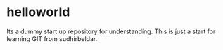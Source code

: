 # helloworld
Its a dummy start up repository for understanding.
This is just a start for learning GIT from sudhirbeldar.
